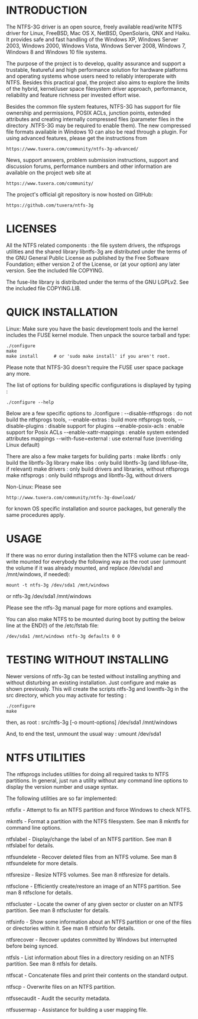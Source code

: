 
INTRODUCTION
============

The NTFS-3G driver is an open source, freely available read/write NTFS driver 
for Linux, FreeBSD, Mac OS X, NetBSD, OpenSolaris, QNX and Haiku. It provides 
safe and fast handling of the Windows XP, Windows Server 2003, Windows 2000, 
Windows Vista, Windows Server 2008, Windows 7, Windows 8 and Windows 10 file
systems.

The purpose of the project is to develop, quality assurance and support a 
trustable, featureful and high performance solution for hardware platforms 
and operating systems whose users need to reliably interoperate with NTFS. 
Besides this practical goal, the project also aims to explore the limits 
of the hybrid, kernel/user space filesystem driver approach, performance, 
reliability and feature richness per invested effort wise.

Besides the common file system features, NTFS-3G has support for file 
ownership and permissions, POSIX ACLs, junction points, extended attributes 
and creating internally compressed files (parameter files in the directory
.NTFS-3G may be required to enable them). The new compressed file formats
available in Windows 10 can also be read through a plugin. For using
advanced features, please get the instructions from

	https://www.tuxera.com/community/ntfs-3g-advanced/

News, support answers, problem submission instructions, support and discussion 
forums, performance numbers and other information are available on the project 
web site at

	https://www.tuxera.com/community/

The project's official git repository is now hosted on GitHub:

	https://github.com/tuxera/ntfs-3g

LICENSES
========

All the NTFS related components : the file system drivers, the ntfsprogs
utilities and the shared library libntfs-3g are distributed under the terms
of the GNU General Public License as published by the Free Software
Foundation; either version 2 of the License, or (at your option) any later
version. See the included file COPYING.

The fuse-lite library is distributed under the terms of the GNU LGPLv2.
See the included file COPYING.LIB.

QUICK INSTALLATION
==================

Linux: Make sure you have the basic development tools and the kernel includes 
the FUSE kernel module. Then unpack the source tarball and type:  

	./configure
	make
	make install      # or 'sudo make install' if you aren't root.

Please note that NTFS-3G doesn't require the FUSE user space package any
more.

The list of options for building specific configurations is displayed by
typing :

	./configure --help

Below are a few specific options to ./configure :
	--disable-ntfsprogs : do not build the ntfsprogs tools,
	--enable-extras : build more ntfsprogs tools,
	--disable-plugins : disable support for plugins
	--enable-posix-acls : enable support for Posix ACLs
	--enable-xattr-mappings : enable system extended attributes mappings
	--with-fuse=external : use external fuse (overriding Linux default)

There are also a few make targets for building parts :
	make libntfs : only build the libntfs-3g library
	make libs : only build libntfs-3g (and libfuse-lite, if relevant)
	make drivers : only build drivers and libraries, without ntfsprogs
	make ntfsprogs : only build ntfsprogs and libntfs-3g, without drivers

Non-Linux: Please see 

	http://www.tuxera.com/community/ntfs-3g-download/

for known OS specific installation and source packages, but generally
the same procedures apply.

USAGE
=====

If there was no error during installation then the NTFS volume can be
read-write mounted for everybody the following way as the root user 
(unmount the volume if it was already mounted, and replace /dev/sda1 
and /mnt/windows, if needed):

	mount -t ntfs-3g /dev/sda1 /mnt/windows
or
	ntfs-3g /dev/sda1 /mnt/windows

Please see the ntfs-3g manual page for more options and examples.

You can also make NTFS to be mounted during boot by putting the below 
line at the END(!) of the /etc/fstab file:

	/dev/sda1 /mnt/windows ntfs-3g defaults 0 0


TESTING WITHOUT INSTALLING
=========================

Newer versions of ntfs-3g can be tested without installing anything and
without disturbing an existing installation. Just configure and make as
shown previously. This will create the scripts ntfs-3g and lowntfs-3g
in the src directory, which you may activate for testing :

	./configure
	make

then, as root :
	src/ntfs-3g [-o mount-options] /dev/sda1 /mnt/windows

And, to end the test, unmount the usual way :
	umount /dev/sda1


NTFS UTILITIES
==============

The ntfsprogs includes utilities for doing all required tasks to NTFS 
partitions.  In general, just run a utility without any command line
options to display the version number and usage syntax.

The following utilities are so far implemented:

ntfsfix - Attempt to fix an NTFS partition and force Windows to check NTFS.

mkntfs - Format a partition with the NTFS filesystem.  See man 8 mkntfs for
command line options.

ntfslabel - Display/change the label of an NTFS partition.  See man 8 ntfslabel
for details.

ntfsundelete - Recover deleted files from an NTFS volume.  See man 8
ntfsundelete for more details.

ntfsresize - Resize NTFS volumes.  See man 8 ntfsresize for details.

ntfsclone - Efficiently create/restore an image of an NTFS partition.  See
man 8 ntfsclone for details.

ntfscluster - Locate the owner of any given sector or cluster on an NTFS
partition.  See man 8 ntfscluster for details.

ntfsinfo - Show some information about an NTFS partition or one of the files
or directories within it.  See man 8 ntfsinfo for details.

ntfsrecover - Recover updates committed by Windows but interrupted before
being synced.

ntfsls - List information about files in a directory residing on an NTFS
partition.  See man 8 ntfsls for details.

ntfscat - Concatenate files and print their contents on the standard output.

ntfscp - Overwrite files on an NTFS partition.

ntfssecaudit - Audit the security metadata.

ntfsusermap - Assistance for building a user mapping file.
